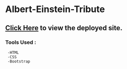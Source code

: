 # Albert-Einstein-Tribute

## [Click Here](https://albert-einstein-tribute-aravind.netlify.app/) to view the deployed site.

### Tools Used :

     -HTML
     -CSS
     -Bootstrap
